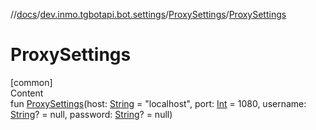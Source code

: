 //[docs](../../../index.md)/[dev.inmo.tgbotapi.bot.settings](../index.md)/[ProxySettings](index.md)/[ProxySettings](-proxy-settings.md)



# ProxySettings  
[common]  
Content  
fun [ProxySettings](-proxy-settings.md)(host: [String](https://kotlinlang.org/api/latest/jvm/stdlib/kotlin/-string/index.html) = "localhost", port: [Int](https://kotlinlang.org/api/latest/jvm/stdlib/kotlin/-int/index.html) = 1080, username: [String](https://kotlinlang.org/api/latest/jvm/stdlib/kotlin/-string/index.html)? = null, password: [String](https://kotlinlang.org/api/latest/jvm/stdlib/kotlin/-string/index.html)? = null)  



